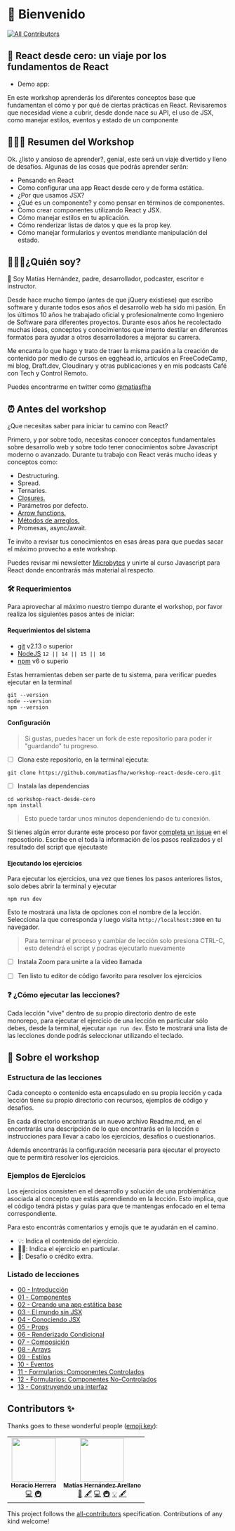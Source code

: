 # 🎉 Bienvenido 
<!-- ALL-CONTRIBUTORS-BADGE:START - Do not remove or modify this section -->
[![All Contributors](https://img.shields.io/badge/all_contributors-2-orange.svg?style=flat-square)](#contributors-)
<!-- ALL-CONTRIBUTORS-BADGE:END -->

## 🚌 React desde cero: un viaje por los fundamentos de React

- Demo app:

En este workshop aprenderás los diferentes conceptos base que fundamentan el cómo y por qué de ciertas prácticas en React. Revisaremos que necesidad viene a cubrir, desde donde nace su API, el uso de JSX, como manejar estilos, eventos y estado de un componente

## 👨🏻‍💻 Resumen del Workshop

Ok. ¿listo y ansioso de aprender?, genial, este será un viaje divertido y lleno de desafíos. Algunas de las cosas que podrás aprender serán:

- Pensando en React
- Como configurar una app React desde cero y de forma estática.
- ¿Por que usamos JSX?
- ¿Qué es un componente? y como pensar en términos de componentes.
- Como crear componentes utilizando React y JSX.
- Cómo manejar estilos en tu aplicación.
- Cómo renderizar listas de datos y que es la prop key.
- Cómo manejar formularios y eventos mendiante manipulación del estado.


## 👨🏻‍💻¿Quién soy?

👋 Soy Matías Hernández, padre, desarrollador, podcaster, escritor e instructor.

Desde hace mucho tiempo (antes de que jQuery existiese) que escribo software y durante todos esos años el desarrollo web ha sido mi pasión. En los últimos 10 años he trabajado oficial y profesionalmente como Ingeniero de Software para diferentes proyectos. Durante esos años he recolectado muchas ideas, conceptos y conocimientos que intento destilar en diferentes formatos para ayudar a otros desarrolladores a mejorar su carrera.

Me encanta lo que hago y trato de traer la misma pasión a la creación de contenido por medio de cursos en egghead.io, artículos en FreeCodeCamp, mi blog, Draft.dev, Cloudinary y otras publicaciones y en mis podcasts Café con Tech y Control Remoto.

Puedes encontrarme en twitter como [@matiasfha](https://twitter.com/matiasfha)

## ⏰ Antes del workshop

¿Que necesitas saber para iniciar tu camino con React?

Primero, y por sobre todo, necesitas conocer conceptos fundamentales sobre desarrollo web y sobre todo tener conocimientos sobre Javascript moderno o avanzado. Durante tu trabajo con React verás mucho ideas y conceptos como:

- Destructuring.
- Spread.
- Ternaries.
- [Closures.](https://www.freecodecamp.org/espanol/news/que-es-un-closure-en-javascript/)
- Parámetros por defecto.
- [Arrow functions.](https://escuelafrontend.com/articulos/arrow-functions)
- [Métodos de arreglos.](https://escuelafrontend.com/articulos/metodos-de-arreglos)
- Promesas, async/await.

Te invito a revisar tus conocimientos en esas áreas para que puedas sacar el máximo provecho a este workshop.

Puedes revisar mi newsletter [Microbytes](https://microbytes.dev) y unirte al curso Javascript para React donde encontrarás más material al respecto.

### 🛠 Requerimientos

Para aprovechar al máximo nuestro tiempo durante el workshop, por favor realiza los siguientes pasos antes de iniciar:

#### Requerimientos del sistema
- [git](https://git-scm.com/) v2.13 o superior
- [NodeJS](https://nodejs.org/) `12 || 14 || 15 || 16`
- [npm](https://www.npmjs.com/) v6 o superio

Estas herramientas deben ser parte de tu sistema, para verificar puedes ejecutar en la terminal

```shell
git --version
node --version
npm --version
```

#### Configuración

> Si gustas, puedes hacer un fork de este repositorio para poder ir "guardando" tu progreso.

- [ ] Clona este repositorio, en la terminal ejecuta:

```shell
git clone https://github.com/matiasfha/workshop-react-desde-cero.git
```

- [ ] Instala las dependencias

```shell
cd workshop-react-desde-cero
npm install
```
> Esto puede tardar unos minutos dependeniendo de tu conexión.

Si tienes algún error durante este proceso por favor [completa un issue](https://github.com/matiasfha/workshop-react-desde-cero/issues/new) en el reposotiorio. Escribe en el toda la información de los pasos realizados y el resultado del script que ejecutaste

#### Ejecutando los ejercicios

Para ejecutar los ejercicios, una vez que tienes los pasos anteriores listos, solo debes abrir la terminal y ejecutar

```shell
npm run dev
```

Esto te mostrará una lista de opciones con el nombre de la lección. Selecciona la que corresponda y luego visita `http://localhost:3000` en tu navegador.

> Para terminar el proceso y cambiar de lección solo presiona CTRL-C, esto detendrá el script y podras ejecutarlo nuevamente

- [ ] Instala Zoom para unirte a la video llamada
- [ ] Ten listo tu editor de código favorito para resolver los ejercicios



### ❓ ¿Cómo ejecutar las lecciones?

Cada lección "vive" dentro de su propio directorio dentro de este monorepo, para ejecutar el ejercicio de una lección en particular sólo debes, desde la terminal, ejecutar `npm run dev`. Esto te mostrará una lista de las lecciones donde podrás seleccionar utilizando el teclado.




## 📝 Sobre el workshop

### Estructura de las lecciones

Cada concepto o contenido esta encapsulado en su propia lección y cada lección tiene su propio directorio con recursos, ejemplos de código y desafíos.

En cada directorio encontrarás un nuevo archivo Readme.md, en el encontrarás una descripción de lo que encontrarás en la lección e instrucciones para llevar a cabo los ejercicios, desafíos o cuestionarios.

Además encontrarás la configuración necesaria para ejecutar el proyecto que te permitirá resolver los ejercicios.

### Ejemplos de Ejercicios

Los ejercicios consisten en el desarrollo y solución de una problemática asociada al concepto que estás aprendiendo en la lección. Esto implica, que el código tendrá pistas y guías para que te mantengas enfocado en el tema correspondiente.

Para esto encontrás comentarios y emojis que te ayudarán en el camino.

- 💡: Indica el contenido del ejercicio.
- 🏋️‍♂️: Indica el ejercicio en particular.
- 🍬: Desafío o crédito extra.

### Listado de lecciones

- [00 - Introducción](./leccion00/Readme.md)
- [01 - Componentes](./leccion01/Readme.md)
- [02 - Creando una app estática base ](./leccion02/Readme.md)
- [03 - El mundo sin JSX](./leccion03/Readme.md)
- [04 - Conociendo JSX](./leccion04/Readme.md)
- [05 - Props](./leccion05/Readme.md)
- [06 - Renderizado Condicional](./leccion06/Readme.md)
- [07 - Composición](./leccion07/Readme.md)
- [08 - Arrays](./leccion08/Readme.md)
- [09 - Estilos](./leccion09/Readme.md)
- [10 - Eventos](./leccion10/Readme.md)
- [11 - Formularios: Componentes Controlados](./leccion11/Readme.md)
- [12 - Formularios: Componentes No-Controlados](./leccion11/Readme.md)
- [13 - Construyendo una interfaz](./leccion11/Readme.md)

## Contributors ✨

Thanks goes to these wonderful people ([emoji key](https://allcontributors.org/docs/en/emoji-key)):

<!-- ALL-CONTRIBUTORS-LIST:START - Do not remove or modify this section -->
<!-- prettier-ignore-start -->
<!-- markdownlint-disable -->
<table>
  <tr>
    <td align="center"><a href="http://horacioh.com/"><img src="https://avatars.githubusercontent.com/u/725120?v=4?s=100" width="100px;" alt=""/><br /><sub><b>Horacio Herrera</b></sub></a><br /><a href="https://github.com/matiasfha/react-fundamentals/commits?author=horacioh" title="Code">💻</a> <a href="#infra-horacioh" title="Infrastructure (Hosting, Build-Tools, etc)">🚇</a></td>
    <td align="center"><a href="http://matiashernandez.dev/"><img src="https://avatars.githubusercontent.com/u/282006?v=4?s=100" width="100px;" alt=""/><br /><sub><b>Matías Hernández Arellano</b></sub></a><br /><a href="https://github.com/matiasfha/react-fundamentals/commits?author=matiasfha" title="Documentation">📖</a> <a href="#content-matiasfha" title="Content">🖋</a> <a href="https://github.com/matiasfha/react-fundamentals/commits?author=matiasfha" title="Code">💻</a> <a href="#infra-matiasfha" title="Infrastructure (Hosting, Build-Tools, etc)">🚇</a> <a href="#example-matiasfha" title="Examples">💡</a> <a href="#content-matiasfha" title="Content">🖋</a></td>
  </tr>
</table>

<!-- markdownlint-restore -->
<!-- prettier-ignore-end -->

<!-- ALL-CONTRIBUTORS-LIST:END -->

This project follows the [all-contributors](https://github.com/all-contributors/all-contributors) specification. Contributions of any kind welcome!